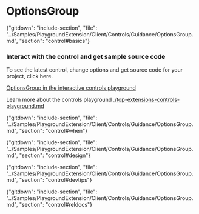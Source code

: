 ﻿# OptionsGroup

{"gitdown": "include-section", "file": "../Samples/PlaygroundExtension/Client/Controls/Guidance/OptionsGroup.md", "section": "control#basics"}

<!-- TODO get an IMAGE to embed here -->

### Interact with the control and get sample source code
To see the latest control, change options and get source code for your project, click here.

<a href="https://ms.portal.azure.com/?Microsoft_Azure_Playground=true#blade/Microsoft_Azure_Playground/ControlsIndexBlade/OptionsGroupPlayground" target="_blank">OptionsGroup in the interactive controls playground</a>

Learn more about the controls playground [./top-extensions-controls-playground.md](./top-extensions-controls-playground.md)


<!-- TODO get an SAMPLE CODE to embed here -->

{"gitdown": "include-section", "file": "../Samples/PlaygroundExtension/Client/Controls/Guidance/OptionsGroup.md", "section": "control#when"}

{"gitdown": "include-section", "file": "../Samples/PlaygroundExtension/Client/Controls/Guidance/OptionsGroup.md", "section": "control#design"}

{"gitdown": "include-section", "file": "../Samples/PlaygroundExtension/Client/Controls/Guidance/OptionsGroup.md", "section": "control#devtips"}

{"gitdown": "include-section", "file": "../Samples/PlaygroundExtension/Client/Controls/Guidance/OptionsGroup.md", "section": "control#reldocs"}
